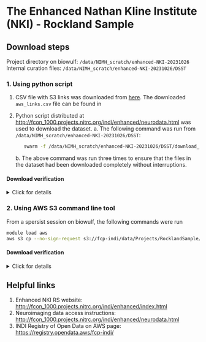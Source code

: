 # The Enhanced Nathan Kline Institute (NKI) - Rockland Sample

## Download steps
Project directory on biowulf: `/data/NIMH_scratch/enhanced-NKI-20231026`
Internal curation files: `/data/NIMH_scratch/enhanced-NKI-20231026/DSST`

### 1. Using python script

1. CSV file with S3 links was downloaded from [here](http://fcon_1000.projects.nitrc.org/indi/enhanced/neurodata.html). The downloaded `aws_links.csv` file can be found in 
2. Python script distributed at http://fcon_1000.projects.nitrc.org/indi/enhanced/neurodata.html was used to download
   the dataset.
   a. The following command was run from `/data/NIMH_scratch/enhanced-NKI-20231026/DSST`:
      
   ```bash
      swarm -f /data/NIMH_scratch/enhanced-NKI-20231026/DSST/download_cmds.swarm --merge-output --job-name nki-dwnld --logdir /data/NIMH_scratch/enhanced-NKI-20231026/DSST/swarm_log
   ```
      
   b. The above command was run three times to ensure that the files in the dataset had been downloaded completely without interruptions.
   
#### Download verification
   <details>
      <summary> Click for details </summary>

The following table shows a summary of counts based on `aws_links.csv` file (at the time of writing):
   
|                        | Counts |
|------------------------|--------|
| Rows (or S3 filepaths) | 112716 |
| **Unique** rows        | 102924 |
| Files downloaded       |  93299 |
   
By using the distributed python script for download, only 93299 files could be downloaded due to the exclusionary conditions specified in the script. The curators have been contacted to verify whether the exclusions in sessions and files is as they intended for it or if its the case that the script is outdated. (Still awaiting reply)
   
The subset of rows/files that were excluded by the python script have been stored on `/data/NIMH_scratch/enhanced-NKI-20231026/DSST/aws_links_excluded_subset.csv`
</details>

   
### 2. Using AWS S3 command line tool

From a spersist session on biowulf, the following commands were run
```bash
module load aws
aws s3 cp --no-sign-request s3://fcp-indi/data/Projects/RocklandSample/RawDataBIDSLatest/ /data/NIMH_scratch/enhanced-NKI-20231026/via_s3_bucket/ --recursive
```

#### Download verification
<details>
      <summary> Click for details </summary>
Download still in progress
</details>

## Helpful links
1. Enhanced NKI RS website: http://fcon_1000.projects.nitrc.org/indi/enhanced/index.html
2. Neuroimaging data access instructions: http://fcon_1000.projects.nitrc.org/indi/enhanced/neurodata.html
3. INDI Registry of Open Data on AWS page: https://registry.opendata.aws/fcp-indi/


